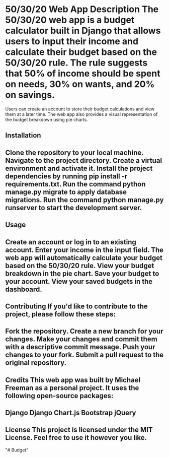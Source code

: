 50/30/20 Web App
Description
The 50/30/20 web app is a budget calculator built in Django that allows users to input their income and calculate their budget based on the 50/30/20 rule. The rule suggests that 50% of income should be spent on needs, 30% on wants, and 20% on savings.
===========================================================================================================================================================================================================================================================
Users can create an account to store their budget calculations and view them at a later time. The web app also provides a visual representation of the budget breakdown using pie charts.

Installation
----------------------------------------------------------------------------------------------------------------------------------------------------------------------------------------------
Clone the repository to your local machine.
Navigate to the project directory.
Create a virtual environment and activate it.
Install the project dependencies by running pip install -r requirements.txt.
Run the command python manage.py migrate to apply database migrations.
Run the command python manage.py runserver to start the development server.
-----------------------------------------------------------------------------------------------------------------------------------------------------------------------------------------------

Usage
---------------------------------------------------------------------------------------------------------------------------------------------------------------------------
Create an account or log in to an existing account.
Enter your income in the input field.
The web app will automatically calculate your budget based on the 50/30/20 rule.
View your budget breakdown in the pie chart.
Save your budget to your account.
View your saved budgets in the dashboard.
------------------------------------------------------------------------------------------------------------------------------------------------------------------------------------

Contributing
If you'd like to contribute to the project, please follow these steps:
------------------------------------------------------------------------------------------------------------------------------------------------------------------------------------
Fork the repository.
Create a new branch for your changes.
Make your changes and commit them with a descriptive commit message.
Push your changes to your fork.
Submit a pull request to the original repository.
------------------------------------------------------------------------------------------------------------------------------------------------------------------------------

Credits
This web app was built by Michael Freeman as a personal project. It uses the following open-source packages:
-------------------------------------------------------------------------------------------------------------------------------------------------------------------------------
Django
Django Chart.js
Bootstrap
jQuery
-----------------------------------------------------------------------------------------------------------------------------------------------------------------------------------------
License
This project is licensed under the MIT License. Feel free to use it however you like.
--------------------------------------------------------------------------------------------------------------------------------------------------------
"# Budget" 
